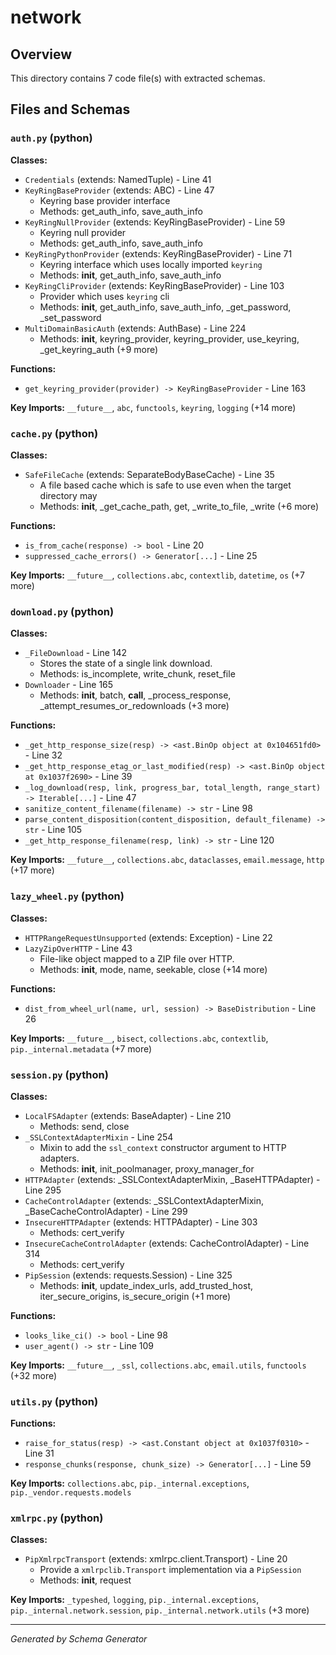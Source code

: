 # network

## Overview

This directory contains 7 code file(s) with extracted schemas.

## Files and Schemas

### `auth.py` (python)

**Classes:**
- `Credentials` (extends: NamedTuple) - Line 41
- `KeyRingBaseProvider` (extends: ABC) - Line 47
  - Keyring base provider interface
  - Methods: get_auth_info, save_auth_info
- `KeyRingNullProvider` (extends: KeyRingBaseProvider) - Line 59
  - Keyring null provider
  - Methods: get_auth_info, save_auth_info
- `KeyRingPythonProvider` (extends: KeyRingBaseProvider) - Line 71
  - Keyring interface which uses locally imported `keyring`
  - Methods: __init__, get_auth_info, save_auth_info
- `KeyRingCliProvider` (extends: KeyRingBaseProvider) - Line 103
  - Provider which uses `keyring` cli
  - Methods: __init__, get_auth_info, save_auth_info, _get_password, _set_password
- `MultiDomainBasicAuth` (extends: AuthBase) - Line 224
  - Methods: __init__, keyring_provider, keyring_provider, use_keyring, _get_keyring_auth (+9 more)

**Functions:**
- `get_keyring_provider(provider) -> KeyRingBaseProvider` - Line 163

**Key Imports:** `__future__`, `abc`, `functools`, `keyring`, `logging` (+14 more)

### `cache.py` (python)

**Classes:**
- `SafeFileCache` (extends: SeparateBodyBaseCache) - Line 35
  - A file based cache which is safe to use even when the target directory may
  - Methods: __init__, _get_cache_path, get, _write_to_file, _write (+6 more)

**Functions:**
- `is_from_cache(response) -> bool` - Line 20
- `suppressed_cache_errors() -> Generator[...]` - Line 25

**Key Imports:** `__future__`, `collections.abc`, `contextlib`, `datetime`, `os` (+7 more)

### `download.py` (python)

**Classes:**
- `_FileDownload` - Line 142
  - Stores the state of a single link download.
  - Methods: is_incomplete, write_chunk, reset_file
- `Downloader` - Line 165
  - Methods: __init__, batch, __call__, _process_response, _attempt_resumes_or_redownloads (+3 more)

**Functions:**
- `_get_http_response_size(resp) -> <ast.BinOp object at 0x104651fd0>` - Line 32
- `_get_http_response_etag_or_last_modified(resp) -> <ast.BinOp object at 0x1037f2690>` - Line 39
- `_log_download(resp, link, progress_bar, total_length, range_start) -> Iterable[...]` - Line 47
- `sanitize_content_filename(filename) -> str` - Line 98
- `parse_content_disposition(content_disposition, default_filename) -> str` - Line 105
- `_get_http_response_filename(resp, link) -> str` - Line 120

**Key Imports:** `__future__`, `collections.abc`, `dataclasses`, `email.message`, `http` (+17 more)

### `lazy_wheel.py` (python)

**Classes:**
- `HTTPRangeRequestUnsupported` (extends: Exception) - Line 22
- `LazyZipOverHTTP` - Line 43
  - File-like object mapped to a ZIP file over HTTP.
  - Methods: __init__, mode, name, seekable, close (+14 more)

**Functions:**
- `dist_from_wheel_url(name, url, session) -> BaseDistribution` - Line 26

**Key Imports:** `__future__`, `bisect`, `collections.abc`, `contextlib`, `pip._internal.metadata` (+7 more)

### `session.py` (python)

**Classes:**
- `LocalFSAdapter` (extends: BaseAdapter) - Line 210
  - Methods: send, close
- `_SSLContextAdapterMixin` - Line 254
  - Mixin to add the ``ssl_context`` constructor argument to HTTP adapters.
  - Methods: __init__, init_poolmanager, proxy_manager_for
- `HTTPAdapter` (extends: _SSLContextAdapterMixin, _BaseHTTPAdapter) - Line 295
- `CacheControlAdapter` (extends: _SSLContextAdapterMixin, _BaseCacheControlAdapter) - Line 299
- `InsecureHTTPAdapter` (extends: HTTPAdapter) - Line 303
  - Methods: cert_verify
- `InsecureCacheControlAdapter` (extends: CacheControlAdapter) - Line 314
  - Methods: cert_verify
- `PipSession` (extends: requests.Session) - Line 325
  - Methods: __init__, update_index_urls, add_trusted_host, iter_secure_origins, is_secure_origin (+1 more)

**Functions:**
- `looks_like_ci() -> bool` - Line 98
- `user_agent() -> str` - Line 109

**Key Imports:** `__future__`, `_ssl`, `collections.abc`, `email.utils`, `functools` (+32 more)

### `utils.py` (python)

**Functions:**
- `raise_for_status(resp) -> <ast.Constant object at 0x1037f0310>` - Line 31
- `response_chunks(response, chunk_size) -> Generator[...]` - Line 59

**Key Imports:** `collections.abc`, `pip._internal.exceptions`, `pip._vendor.requests.models`

### `xmlrpc.py` (python)

**Classes:**
- `PipXmlrpcTransport` (extends: xmlrpc.client.Transport) - Line 20
  - Provide a `xmlrpclib.Transport` implementation via a `PipSession`
  - Methods: __init__, request

**Key Imports:** `_typeshed`, `logging`, `pip._internal.exceptions`, `pip._internal.network.session`, `pip._internal.network.utils` (+3 more)

---
*Generated by Schema Generator*